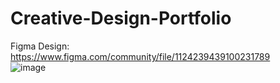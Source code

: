 # Creative-Design-Portfolio
Figma Design: https://www.figma.com/community/file/1124239439100231789<br>
![image](https://user-images.githubusercontent.com/107896951/181291416-4343652a-13bc-4bd3-945e-2d0ef2aea5df.png)
